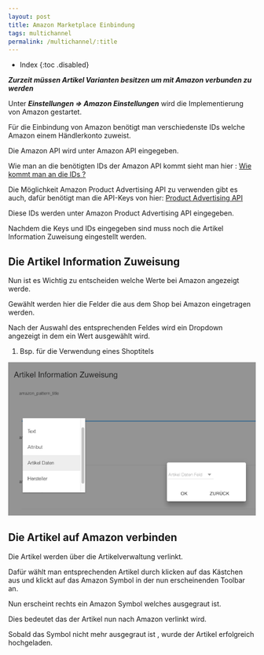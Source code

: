 ```yaml
---
layout: post
title: Amazon Marketplace Einbindung
tags: multichannel
permalink: /multichannel/:title
---
```



+ Index
{:toc .disabled}


***Zurzeit  müssen Artikel Varianten besitzen um mit Amazon verbunden zu werden***


Unter ***Einstellungen => Amazon Einstellungen*** wird die Implementierung von Amazon gestartet.


Für die Einbindung von Amazon benötigt man verschiedenste IDs welche Amazon einem Händlerkonto zuweist.


Die Amazon API wird unter Amazon API eingegeben.




Wie man an die benötigten IDs  der Amazon API kommt sieht man hier : [Wie kommt man an die IDs ?][1]


Die Möglichkeit Amazon Product Advertising API zu verwenden gibt es auch, dafür benötigt man die API-Keys von hier: [Product Advertising API][2]


Diese IDs werden unter Amazon Product Advertising API eingegeben.


Nachdem die Keys und IDs eingegeben sind muss noch die Artikel Information Zuweisung eingestellt werden.


## Die Artikel Information Zuweisung


Nun ist es Wichtig zu entscheiden welche Werte bei Amazon angezeigt werde.


Gewählt werden hier die Felder die aus dem Shop bei Amazon eingetragen werden.


Nach der Auswahl des entsprechenden Feldes wird ein Dropdown angezeigt in dem ein Wert ausgewählt wird.


1. Bsp. für die Verwendung eines Shoptitels


![dropdown][img1]


## Die Artikel auf Amazon verbinden


Die Artikel werden über die Artikelverwaltung verlinkt.


Dafür wählt man entsprechenden Artikel durch klicken auf das Kästchen aus und klickt auf das Amazon Symbol in der nun erscheinenden Toolbar an.


Nun erscheint rechts ein Amazon Symbol welches ausgegraut ist. 


Dies bedeutet das der Artikel nun nach Amazon verlinkt wird. 


Sobald das Symbol nicht mehr ausgegraut ist , wurde der Artikel erfolgreich hochgeladen.








[1]: https://developer.amazonservices.de/gp/mws/faq.html
[2]: https://partnernet.amazon.de/gp/advertising/api/detail/main.html
[img1]: /img/multichannel/amazon_dropdown.png
